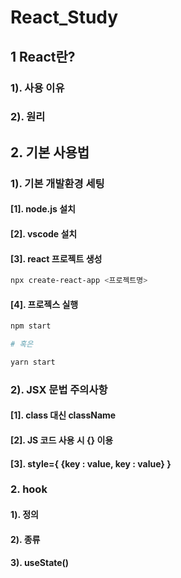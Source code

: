 # React_Study
## 1 React란?
### 1). 사용 이유
### 2). 원리
## 2. 기본 사용법
### 1). 기본 개발환경 세팅
#### [1]. node.js 설치
#### [2]. vscode 설치
#### [3]. react 프로젝트 생성
```bash
npx create-react-app <프로젝트명>
```
#### [4]. 프로젝스 실행
```bash
npm start

# 혹은

yarn start
```
### 2). JSX 문법 주의사항
#### [1]. class 대신 className
#### [2]. JS 코드 사용 시 {} 이용
#### [3]. style={ {key : value, key : value} }

### 2. hook
#### 1). 정의
#### 2). 종류
#### 3). useState()